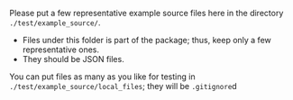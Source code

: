 Please put a few representative example source files here in the directory `./test/example_source/`.
- Files under this folder is part of the package; thus, keep only a few representative ones.
- They should be JSON files.

You can put files as many as you like for testing in `./test/example_source/local_files`; they will be `.gitignore`d